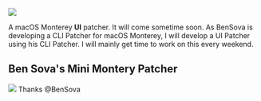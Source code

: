 ![](https://raw.githubusercontent.com/Solomon-Wood/Patch-Monterey/main/Other%20Files/banner.png)

A macOS Monterey **UI** patcher. It will come sometime soon. As BenSova is developing a CLI Patcher for macOS Monterey, I will develop a UI Patcher using his CLI Patcher. I will mainly get time to work on this every weekend.

## Ben Sova's Mini Montery Patcher
![](https://github.com/BenSova/Mini-Monterey-Patcher)
Thanks @BenSova
